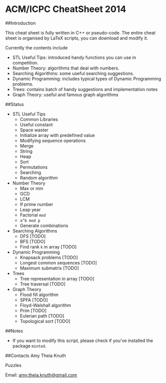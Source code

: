 ACM/ICPC CheatSheet 2014
============

##Introduction

This cheat sheet is fully written in C++ or pseudo-code. The entire cheat sheet is organised by LaTeX scripts, you can download and modify it.

Currently the contents include
+ STL Useful Tips: introduced handy functions you can use in competition.
+ Number Theory: algorithms that deal with numbers.
+ Searching Algorithms: some useful searching suggestions.
+ Dynamic Programming: includes typical types of Dynamic Programming problems.
+ Trees: contains batch of handy suggestions and implementation notes
+ Graph Theory: useful and famous graph algorithms 

##Status

+ STL Useful Tips
  + Common Libraries
  + Useful constant
  + Space waster
  + Initialize array with predefined value
  + Modifying sequence operations
  + Merge
  + String
  + Heap
  + Sort
  + Permutations
  + Searching
  + Random algorithm
+ Number Theory
  + Max or min
  + GCD
  + LCM
  + If prime number
  + Leap year
  + Factorial `mod`
  + `a^b mod p`
  + Generate combinations
+ Searching Algorithms
  + DFS [TODO]
  + BFS [TODO]
  + Find rank `k` in array [TODO]
+ Dynamic Programming
  + Knapsack problems [TODO]
  + Longest common sequences [TODO]
  + Maximum submatrix [TODO]
+ Trees
  + Tree representation in array [TODO]
  + Tree traversal [TODO]
+ Graph Theory
  + Flood fill algorithm
  + SPFA [TODO]
  + Floyd-Walshall algorithm
  + Prim [TODO]
  + Eulerian path [TODO]
  + Topological sort [TODO]

##Notes

+ If you want to modify this script, please check if you've installed the package `minted`.

##Contacts
Amy Theia Knuth

Puzzles

Email: amy.theia.knuth@gmail.com